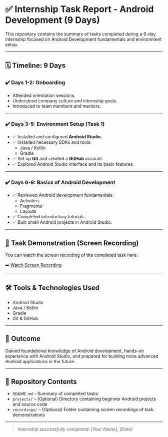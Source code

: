 # ✅ Internship Task Report - Android Development (9 Days)

This repository contains the summary of tasks completed during a 9-day internship focused on Android Development fundamentals and environment setup.

---

## 🗓️ Timeline: 9 Days

### ✔️ Days 1-2: Onboarding
- Attended orientation sessions.
- Understood company culture and internship goals.
- Introduced to team members and mentors.

---

### ✔️ Days 3-5: Environment Setup (Task 1)
- ✅ Installed and configured **Android Studio**.
- ✅ Installed necessary SDKs and tools:
  - Java / Kotlin
  - Gradle
- ✅ Set up **Git** and created a **GitHub** account.
- ✅ Explored Android Studio interface and its basic features.

---

### ✔️ Days 6-9: Basics of Android Development
- ✅ Reviewed Android development fundamentals:
  - Activities
  - Fragments
  - Layouts
- ✅ Completed introductory tutorials.
- ✅ Built small Android projects in Android Studio.

---

## 🎥 Task Demonstration (Screen Recording)

You can watch the screen recording of the completed task here:

➡️ [Watch Screen Recording](https://your-link-to-video.com)

<!-- If hosted on YouTube, you can embed it like this: -->
<!--
[![Watch the video](https://img.youtube.com/vi/YOUR_VIDEO_ID/0.jpg)](https://www.youtube.com/watch?v=YOUR_VIDEO_ID)
-->

---

## 🛠 Tools & Technologies Used
- Android Studio
- Java / Kotlin
- Gradle
- Git & GitHub

---

## 🎯 Outcome
Gained foundational knowledge of Android development, hands-on experience with Android Studio, and prepared for building more advanced Android applications in the future.

---

## 📂 Repository Contents
- `README.md` – Summary of completed tasks
- `projects/` – (Optional) Directory containing beginner Android projects and source code
- `recordings/` – (Optional) Folder containing screen recordings of task demonstrations

---

> *Internship successfully completed: [Your Name], [Date]*

